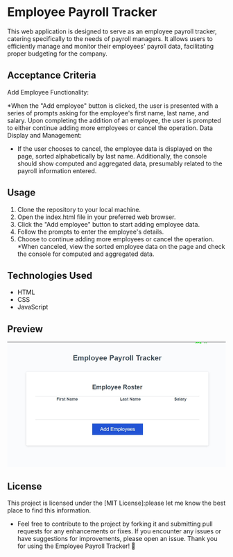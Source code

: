 
# Employee Payroll Tracker
This web application is designed to serve as an employee payroll tracker, catering specifically to the needs of payroll managers. It allows users to efficiently manage and monitor their employees' payroll data, facilitating proper budgeting for the company.

## Acceptance Criteria
Add Employee Functionality:

*When the "Add employee" button is clicked, the user is presented with a series of prompts asking for the employee's first name, last name, and salary.
Upon completing the addition of an employee, the user is prompted to either continue adding more employees or cancel the operation.
Data Display and Management:

* If the user chooses to cancel, the employee data is displayed on the page, sorted alphabetically by last name.
Additionally, the console should show computed and aggregated data, presumably related to the payroll information entered.

## Usage
1.    Clone the repository to your local machine.
2.    Open the index.html file in your preferred web browser.
3.    Click the "Add employee" button to start adding employee data.
4.    Follow the prompts to enter the employee's details.
5.    Choose to continue adding more employees or cancel the operation.
    *When canceled, view the sorted employee data on the page and check the console for computed and aggregated data.

## Technologies Used
* HTML
* CSS
* JavaScript
## Preview
![](./Assets/Pictures/Screenshot.jpg)

## License
This project is licensed under the [MIT License]:please let me know the best place to find this information.

* Feel free to contribute to the project by forking it and submitting pull requests for any enhancements or fixes. If you encounter any issues or have suggestions for improvements, please open an issue. Thank you for using the Employee Payroll Tracker! 🚀
